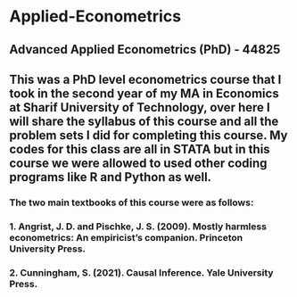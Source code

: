 # Applied-Econometrics

## Advanced Applied Econometrics (PhD) - 44825
## This was a PhD level econometrics course that I took in the second year of my MA in Economics at Sharif University of Technology, over here I will share the syllabus of this course and all the problem sets I did for completing this course. My codes for this class are all in STATA but in this course we were allowed to used other coding programs like R and Python as well.
### The two main textbooks of this course were as follows: 
### 1. Angrist, J. D. and Pischke, J. S. (2009). Mostly harmless econometrics: An empiricist’s companion. Princeton University Press.
### 2. Cunningham, S. (2021). Causal Inference. Yale University Press.
